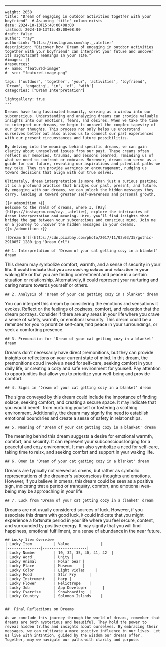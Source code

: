 ---
    weight: 2058
    title: "Dream of engaging in outdoor activities together with your boyfriend"  # Assuming 'title' column exists
    date: 2024-10-13T15:48:00+08:00
    lastmod: 2024-10-13T15:48:00+08:00
    draft: false
    author: "ray"
    authorLink: "https://instagram.com/ray._.atelier"
    description: "Discover how 'Dream of engaging in outdoor activities together with your boyfriend' can interpret your future and uncover its significant meanings in your life."
    #images: []
    #resources:
    #- name: "featured-image"
    #  src: "featured-image.png"
    
    tags: ['outdoor', 'together', 'your', 'activities', 'boyfriend', 'Dream', 'engaging', 'in', 'of', 'with']
    categories: ["Dream Interpretation"]
    
    lightgallery: true
    ---
    
    Dreams have long fascinated humanity, serving as a window into our subconscious. Understanding and analyzing dreams can provide valuable insights into our emotions, fears, and desires. When we take the time to interpret our dreams, we begin to unravel the complex tapestry of our inner thoughts. This process not only helps us understand ourselves better but also allows us to connect our past experiences with our present circumstances and future possibilities.
    
    By delving into the meanings behind specific dreams, we can gain clarity about unresolved issues from our past. These dreams often reflect our memories, traumas, and lessons learned, reminding us of what we need to confront or embrace. Moreover, dreams can serve as a guide for our future, revealing our aspirations and potential paths we may take. They can provide warnings or encouragement, nudging us toward decisions that align with our true selves.
    
    Ultimately, dream interpretation is more than just a curious pastime; it is a profound practice that bridges our past, present, and future. By engaging with our dreams, we can unlock the hidden messages they carry, leading us toward greater self-awareness and personal growth.
    
    {{< admonition >}}
    Welcome to the realm of dreams, where I, [Ray](https://instagram.com/ray._.atelier), explore the intricacies of dream interpretation and meaning. Here, you’ll find insights that bridge the gap between your subconscious and conscious mind. Join me on a journey to uncover the hidden messages in your dreams.
    {{< /admonition >}}
    
    ![Dream Grl](https://cdn.pixabay.com/photo/2017/11/02/03/35/gothic-2910057_1280.jpg "Dream Grl")
    
    ## 1. Interpretation of 'Dream of your cat getting cozy in a blanket' dream
    
This dream may symbolize comfort, warmth, and a sense of security in your life. It could indicate that you are seeking solace and relaxation in your waking life or that you are finding contentment and peace in a certain situation or relationship. Alternatively, it could represent your nurturing and caring nature towards yourself or others.
    
    ## 2. Analysis of 'Dream of your cat getting cozy in a blanket' dream
    
You can interpret this dream by considering the emotions and sensations it evokes. Reflect on the feelings of coziness, comfort, and relaxation that the dream portrays. Consider if there are any areas in your life where you crave a sense of safety, warmth, or emotional security. This dream could be a reminder for you to prioritize self-care, find peace in your surroundings, or seek a comforting presence.
    
    ## 3. Premonition for 'Dream of your cat getting cozy in a blanket' dream
    
Dreams don't necessarily have direct premonitions, but they can provide insights or reflections on your current state of mind. In this dream, the premonitions could involve a need for self-care, seeking comfort in your daily life, or creating a cozy and safe environment for yourself. Pay attention to opportunities that allow you to prioritize your well-being and provide comfort.
    
    ## 4. Signs in 'Dream of your cat getting cozy in a blanket' dream
    
The signs conveyed by this dream could include the importance of finding solace, seeking comfort, and creating a secure space. It may indicate that you would benefit from nurturing yourself or fostering a soothing environment. Additionally, the dream may signify the need to establish emotional boundaries and create a sense of safety in relationships.
    
    ## 5. Meaning of 'Dream of your cat getting cozy in a blanket' dream
    
The meaning behind this dream suggests a desire for emotional warmth, comfort, and security. It can represent your subconscious longing for a peaceful and cozy environment. It may also symbolize a need for self-care, taking time to relax, and seeking comfort and support in your waking life.
    
    ## 6. Omen in 'Dream of your cat getting cozy in a blanket' dream
    
Dreams are typically not viewed as omens, but rather as symbolic representations of the dreamer's subconscious thoughts and emotions. However, if you believe in omens, this dream could be seen as a positive sign, indicating that a period of tranquility, comfort, and emotional well-being may be approaching in your life.
    
    ## 7. Luck from 'Dream of your cat getting cozy in a blanket' dream
    
Dreams are not usually considered sources of luck. However, if you associate this dream with good luck, it could indicate that you might experience a fortunate period in your life where you feel secure, content, and surrounded by positive energy. It may signify that you will find happiness, emotional fulfillment, or a sense of abundance in the near future.
    
    ## Lucky Item Overview
    | Lucky Item          | Value              |
    |---------------|--------------------|
    | Lucky Number        | 10, 32, 35, 40, 41, 42  |
    | Lucky Word          | Unity |
    | Lucky Animal        | Polar bear |
    | Lucky Place         | Museum     |
    | Lucky Color         | Light violet     |
    | Lucky Food          | Stir Fry      |
    | Lucky Instrument    | Harp |
    | Lucky Flower        | Heliotrope    |
    | Lucky Job           | App Developer       |
    | Lucky Exercise      | Snowboarding  |
    | Lucky Country       | Solomon Islands    |
    
    
    ##  Final Reflections on Dreams
    
    As we conclude this journey through the world of dreams, remember that dreams are both mysterious and beautiful. They hold the power to reveal hidden truths and insights about ourselves. By embracing their messages, we can cultivate a more positive influence in our lives. Let us live with intention, guided by the wisdom our dreams offer. Together, may we navigate our paths with clarity and purpose.
    
